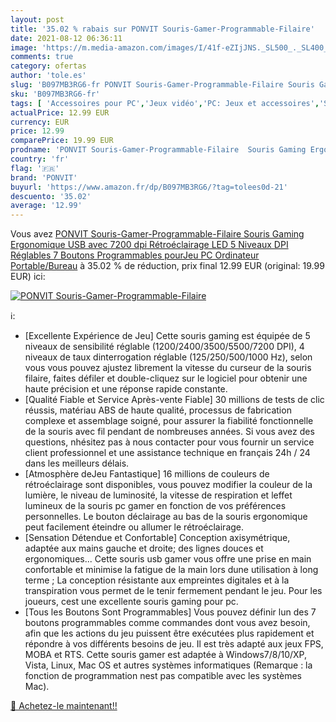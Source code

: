 ```yaml
---
layout: post
title: '35.02 % rabais sur PONVIT Souris-Gamer-Programmable-Filaire'
date: 2021-08-12 06:36:11
image: 'https://m.media-amazon.com/images/I/41f-eZIjJNS._SL500_._SL400_.jpg'
comments: true
category: ofertas
author: 'tole.es'
slug: 'B097MB3RG6-fr PONVIT Souris-Gamer-Programmable-Filaire Souris Gaming...'
sku: 'B097MB3RG6-fr'
tags: [ 'Accessoires pour PC','Jeux vidéo','PC: Jeux et accessoires','Souris gaming pour PC','ponvit', ]
actualPrice: 12.99 EUR
currency: EUR
price: 12.99
comparePrice: 19.99 EUR
prodname: 'PONVIT Souris-Gamer-Programmable-Filaire  Souris Gaming Ergonomique USB avec 7200 dpi  Rétroéclairage LED  5 Niveaux DPI Réglables  7 Boutons Programmables pourJeu PC Ordinateur Portable/Bureau'
country: 'fr'
flag: '🇫🇷'
brand: 'PONVIT'
buyurl: 'https://www.amazon.fr/dp/B097MB3RG6/?tag=tolees0d-21'
descuento: '35.02'
average: '12.99'
---
```


Vous avez [PONVIT Souris-Gamer-Programmable-Filaire  Souris Gaming Ergonomique USB avec 7200 dpi  Rétroéclairage LED  5 Niveaux DPI Réglables  7 Boutons Programmables pourJeu PC Ordinateur Portable/Bureau](https://www.amazon.fr/dp/B097MB3RG6/?tag=tolees0d-21)  à  35.02 % de réduction, prix final  12.99 EUR (original: 19.99 EUR) ici:

[![PONVIT Souris-Gamer-Programmable-Filaire](https://m.media-amazon.com/images/I/41f-eZIjJNS._SL500_._SL400_.jpg)](https://www.amazon.fr/dp/B097MB3RG6/?tag=tolees0d-21)

ℹ️:

- [Excellente Expérience de Jeu] Cette souris gaming est équipée de 5 niveaux de sensibilité réglable (1200/2400/3500/5500/7200 DPI), 4 niveaux de taux dinterrogation réglable (125/250/500/1000 Hz), selon vous vous pouvez ajustez librement la vitesse du curseur de la souris filaire, faites défiler et double-cliquez sur le logiciel pour obtenir une haute précision et une réponse rapide constante.
- [Qualité Fiable et Service Après-vente Fiable] 30 millions de tests de clic réussis, matériau ABS de haute qualité, processus de fabrication complexe et assemblage soigné, pour assurer la fiabilité fonctionnelle de la souris avec fil pendant de nombreuses années. Si vous avez des questions, nhésitez pas à nous contacter pour vous fournir un service client professionnel et une assistance technique en français 24h / 24 dans les meilleurs délais.
- [Atmosphère deJeu Fantastique] 16 millions de couleurs de rétroéclairage sont disponibles, vous pouvez modifier la couleur de la lumière, le niveau de luminosité, la vitesse de respiration et leffet lumineux de la souris pc gamer en fonction de vos préférences personnelles. Le bouton déclairage au bas de la souris ergonomique peut facilement éteindre ou allumer le rétroéclairage.
- [Sensation Détendue et Confortable] Conception axisymétrique, adaptée aux mains gauche et droite; des lignes douces et ergonomiques... Cette souris usb gamer vous offre une prise en main confortable et minimise la fatigue de la main lors dune utilisation à long terme ; La conception résistante aux empreintes digitales et à la transpiration vous permet de le tenir fermement pendant le jeu. Pour les joueurs, cest une excellente souris gaming pour pc.
- [Tous les Boutons Sont Programmables] Vous pouvez définir lun des 7 boutons programmables comme commandes dont vous avez besoin, afin que les actions du jeu puissent être exécutées plus rapidement et répondre à vos différents besoins de jeu. Il est très adapté aux jeux FPS, MOBA et RTS. Cette souris gamer est adaptée à Windows7/8/10/XP, Vista, Linux, Mac OS et autres systèmes informatiques (Remarque : la fonction de programmation nest pas compatible avec les systèmes Mac).

[🛒 Achetez-le maintenant!!](https://www.amazon.fr/dp/B097MB3RG6/?tag=tolees0d-21)
